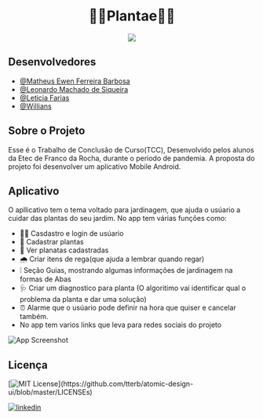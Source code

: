 <div align="center">
 <h1>🌱🌱Plantae🌱🌱</h1>
</div>

<div align="center">
<img src="https://user-images.githubusercontent.com/72282924/144152395-0de1899f-ca12-4479-824f-5f7e99f83dbb.jpeg" />
</div>

 ## Desenvolvedores
- [@Matheus Ewen Ferreira Barbosa](https://github.com/MatheusEwen)
- [@Leonardo Machado de Siqueira](https://github.com/FireWolf014)
- [@Leticia Farias]()
- [@Willians]()

## Sobre o Projeto
<p> Esse é o Trabalho de Conclusão de Curso(TCC), Desenvolvido pelos alunos da Etec de Franco da Rocha, durante o periodo de pandemia. A proposta
do projeto foi desenvolver um aplicativo Mobile Android.</p>

## Aplicativo

<p>O apllicativo tem o tema voltado para jardinagem, que ajuda o usúario a cuidar das plantas do seu jardim. No app tem várias funções como: </p>

- 🧒👩 Casdastro e login de usúario 
- 🍃 Cadastrar plantas
- 🍃 Ver planatas cadastradas
- 🌧️  Criar itens de rega(que ajuda a lembrar quando regar)
- ❕ Seção Guias, mostrando algumas informações de jardinagem na formas de Abas
- 🩺 Criar um diagnostico para planta (O algoritimo vai identificar qual o problema da planta e dar uma solução)
- ⏰ Alarme que o usúario pode definir na hora que quiser e cancelar também.
- No app tem varios links que leva para redes sociais do projeto



![App Screenshot](https://via.placeholder.com/468x300?text=App+Screenshot+Here)

## Licença

[![MIT License](https://img.shields.io/apm/l/atomic-design-ui.svg?)](https://github.com/tterb/atomic-design-ui/blob/master/LICENSEs)

[![linkedin](https://img.shields.io/badge/linkedin-0A66C2?style=for-the-badge&logo=linkedin&logoColor=white)](https://www.linkedin.com/in/matheus-ewen-ferreira-barbosa/)

